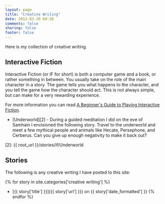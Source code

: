 ```yaml
---
layout: page
title: "Creative Writing"
date: 2012-03-30 09:38
comments: false
sharing: false
footer: false
---
```

Here is my collection of creative writing.

## Interactive Fiction

Interactive Fiction (or IF for short) is both a computer game and a book, or
rather something in between. You usually take on the role of the main character
in a story. The game tells you what happens to the character, and you tell the
game how the character should act. This is not always simple, but can make for
a very rewarding experience.

For more information you can read [A Beginner's Guide to Playing Interactive
Fiction][1].

- [Underworld][2] - During a guided meditation I did on the eve of Samhain I
  envisioned the following story. Travel to the underworld and meet a few
  mythical people and animals like Hecate, Persephone, and Cerberus. Can you
  give up enough negativity to make it back out?

[1]: http://www.microheaven.com/ifguide/index.html
[2]: {{ root_url }}/stories/if/Underworld

## Stories

The following is any creative writing I have posted to this site:

{% for story in site.categories['creative writing'] %}
* [{{ story['title'] }}]({{ story['url'] }}) on {{ story['date_formatted'] }}
{% endfor %}

